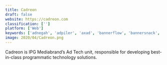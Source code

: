 ```yaml
---
title: Cadreon
draft: false 
website: https://cadreon.com
classification: ['']
platform: ['Web']
keywords: ['adnegah', 'adpiler', 'axad', 'bannerflow', 'bannersnack', 'bannerwise', 'gumgum', 'sociomantic', 'yahoo', 'yieldbot']
image: 2020/04/Cadreon.png
---
```

Cadreon is IPG Mediabrand’s Ad Tech unit, responsible for developing best-in-class programmatic technology solutions.